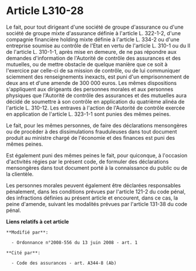 # Article L310-28

Le fait, pour tout dirigeant d'une société de groupe d'assurance ou d'une société de groupe mixte d'assurance définie à
l'article L. 322-1-2, d'une compagnie financière holding mixte définie à l'article L. 334-2 ou d'une entreprise soumise au
contrôle de l'Etat en vertu de l'article L. 310-1 ou du II de l'article L. 310-1-1, après mise en demeure, de ne pas répondre
aux demandes d'information de l'Autorité de contrôle des assurances et des mutuelles, ou de mettre obstacle de quelque
manière que ce soit à l'exercice par celle-ci de sa mission de contrôle, ou de lui communiquer sciemment des renseignements
inexacts, est puni d'un emprisonnement de deux ans et d'une amende de 300 000 euros. Les mêmes dispositions s'appliquent aux
dirigeants des personnes morales et aux personnes physiques que l'Autorité de contrôle des assurances et des mutuelles aura
décidé de soumettre à son contrôle en application du quatrième alinéa de l'article L. 310-12. Les entraves à l'action de
l'Autorité de contrôle exercée en application de l'article L. 323-1-1 sont punies des mêmes peines. 

Le fait, pour les mêmes personnes, de faire des déclarations mensongères ou de procéder à des dissimulations frauduleuses
dans tout document produit au ministre chargé de l'économie et des finances est puni des mêmes peines. 

Est également puni des mêmes peines le fait, pour quiconque, à l'occasion d'activités régies par le présent code, de formuler
des déclarations mensongères dans tout document porté à la connaissance du public ou de la clientèle. 

Les personnes morales peuvent également être déclarées responsables pénalement, dans les conditions prévues par l'article
121-2 du code pénal, des infractions définies au présent article et encourent, dans ce cas, la peine d'amende, suivant les
modalités prévues par l'article 131-38 du code pénal.

**Liens relatifs à cet article**

	**Modifié par**:

	  - Ordonnance n°2008-556 du 13 juin 2008 - art. 1

	**Cité par**:

	  - Code des assurances - art. A344-8 (Ab)
